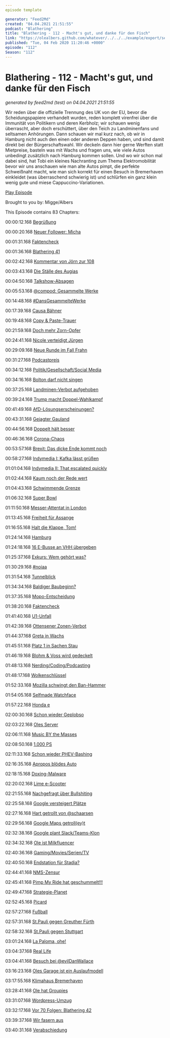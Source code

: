 ```yaml
---
episode template

generator: "Feed2Md"
created: "04.04.2021 21:51:55"
podcast: "Blathering"
title: "Blathering - 112 - Macht's gut, und danke für den Fisch"
link: "https://olealbers.github.com/whatever/../../../example/export/seasons/5/2020/2/Blathering - 112 - Macht's gut, und danke für den Fisch.md"
published: "Tue, 04 Feb 2020 11:20:46 +0000"
episode: "112"
Season: "112"
---
```


# Blathering - 112 - Macht's gut, und danke für den Fisch
_generated by feed2md (test) on 04.04.2021 21:51:55_

Wir reden über die offizielle Trennung des UK von der EU, bevor die Scheidungspapiere verhandelt wurden, reden komplett virenfrei über die Immunität von Politikern und deren Kerbholz; wir schauen wenig überrascht, aber doch erschüttert, über den Teich zu Landminenfans und seltsamen Anhörungen. Dann schauen wir mal kurz nach, ob wir in Hamburg nicht auch den einen oder anderen Deppen haben, und sind damit direkt bei der Bürgerschaftswahl. Wir deckeln dann hier gerne Werften statt Mietpreise, basteln was mit Wachs und fragen uns, wie viele Autos unbedingt zusätzlich nach Hamburg kommen sollen. Und wo wir schon mal dabei sind, hat Tobi ein kleines Nachranting zum Thema Elektromobilität bevor wir uns anschauen wie man alte Autos pimpt, die perfekte Schweißnaht macht, wie man sich korrekt für einen Besuch in Bremerhaven einkleidet (was überraschend schwierig ist) und schlürfen ein ganz klein wenig gute und miese Cappuccino-Variationen.

[Play Episode](https://www.blathering.de/podlove/file/1106/s/feed/c/mp3/blathering_112.mp3)

Brought to you by: Migge/Albers

This Episode contains 83 Chapters:


00:00:12.168 [Begrüßung]()

00:00:20.168 [Neuer Follower: Micha](https://twitter.com/HummerMicha)

00:01:31.168 [Faktencheck]()

00:01:36.168 [Blathering 41](https://sendegate.de/t/bastelecke-das-hmc660-mit-48v-betreiben-fuer-1/3274)

00:02:42.168 [Kommentar von Jörn zur 108](https://www.blathering.de/2020/01/blathering-108-der-trumpel-im-porzellanladen/#comment-38)

00:03:43.168 [Die Ställe des Augias](https://de.wikipedia.org/wiki/Augias)

00:04:50.168 [Talkshow-Absagen](https://twitter.com/sibelschick/status/1222096258992500736)

00:05:53.168 [@compod: Gesammelte Werke](https://twitter.com/search?q=(from%3Acompod)%20(%40blathering_pod)%20until%3A2020-02-04%20since%3A2020-01-27&src=typed_query&f=live)

00:14:48.168 [#DansGesammelteWerke](https://twitter.com/search?q=(from%3Aevildanwallace)%20(%40blathering_pod)%20until%3A2020-01-28%20since%3A2020-01-20&src=typed_query&f=live)

00:17:39.168 [Causa Bähner](https://www.rundschau-online.de/region/koeln/schuss-in-koeln-porz-hans-josef-baehner-aeussert-sich-erstmals-33830990)

00:19:48.168 [Copy & Paste-Trauer](https://www.standardmedia.co.ke/sports/article/2001358184/ronaldo-and-luis-figo-bashed-after-they-posted-identical-messages-to-mourn-kobe-bryant-s-death)

00:21:59.168 [Doch mehr Zorn-Opfer](https://www.tagesschau.de/ausland/verletztenzahlen-irak-angriff-iran-101.html)

00:24:41.168 [Nicole verteidigt Jürgen](https://www.t-online.de/digital/id_87233354/nicole-diekmann-ueber-empoerung-im-netz-die-nervige-lust-am-missverstehen.html)

00:29:09.168 [Neue Runde im Fall Frahn](https://taz.de/Daniel-Frahn-bei-SV-Babelsberg-03/!5661788/)

00:31:27.168 [Podcastpreis](https://twitter.com/MircoFr/status/1222807995408691202)

00:34:12.168 [Politik/Gesellschaft/Social Media]()

00:34:16.168 [Bolton darf nicht singen](https://www.tagesschau.de/ausland/impeachment-trump-bolton-senat-103.html)

00:37:25.168 [Landminen-Verbot aufgehoben](https://www.faz.net/aktuell/politik/trumps-praesidentschaft/warum-donald-trump-obamas-landminen-verbot-aufhebt-16611874.html)

00:39:24.168 [Trump macht Doppel-Wahlkampf](https://www.t-online.de/nachrichten/id_87238244/nahost-konflikt-donald-trumps-friedensplan-ist-zum-scheitern-verurteilt.html)

00:41:49.168 [AfD-Lösungserscheinungen?](https://taz.de/Bundestagsabgeordnete-tritt-aus/!5660624/)

00:43:31.168 [Gejagter Gauland](https://www.sueddeutsche.de/politik/gauland-bundestag-1.4777823)

00:44:56.168 [Doppelt hält besser](https://www.sueddeutsche.de/politik/cdu-strenz-aserbaidschan-lintner-1.4778138)

00:46:36.168 [Corona-Chaos](https://www.pnp.de/lokales/landkreis_traunstein/3572496_Toedliches-Borna-Virus-So-koennen-sich-Menschen-davor-schuetzen.html)

00:53:57.168 [Brexit: Das dicke Ende kommt noch](https://www.youtube.com/watch?v=bBq2kNse9l8)

00:58:27.168 [Indymedia I: Kafka lässt grüßen](https://www.spiegel.de/politik/deutschland/indymedia-bundesgericht-bestaetigt-verbot-a-bc8d3966-d12e-40c1-8dff-e7d161913d0f)

01:01:04.168 [Indymedia II: That escalated quickly](https://taz.de/Rechtsextremismus-in-Niedersachsen/!5657218/)

01:02:44.168 [Kaum noch der Rede wert](https://www.derstandard.at/story/2000113944528/deutsche-polizei-befreite-fluechtlinge-aus-sattelschlepper)

01:04:43.168 [Schwimmende Grenze](https://twitter.com/tagesschau/status/1222890652066693127)

01:06:32.168 [Super Bowl](https://www.youtube.com/watch?v=g2ERWFMLptw)

01:11:50.168 [Messer-Attentat in London](https://www.derstandard.at/story/2000114100427/attentaeter-von-london-war-offenbar-verurteilter-islamist)

01:13:45.168 [Freiheit für Assange](https://www.heise.de/newsticker/meldung/Assange-UN-Folterexperte-wirft-Behoerden-konstruierte-Vergewaltigung-vor-4652122.html)

01:16:55.168 [Halt die Klappe, Tom!](https://www.neues-deutschland.de/artikel/1132176.klima-holocaust-leider-kein-fake.html)

01:24:14.168 [Hamburg]()

01:24:18.168 [16 E-Busse an VHH übergeben](https://vhhbus.de/16-ecitaros-offiziell-an-vhh-uebergeben/)

01:25:37.168 [Exkurs: Wem gehört was?](https://de.wikipedia.org/wiki/HGV_(Unternehmen))

01:30:29.168 [#noiaa](https://twitter.com/stammtischphilo/status/1222580840938590213)

01:31:54.168 [Tunnelblick](https://twitter.com/stammtischphilo/status/1223236896526163970)

01:34:34.168 [Baldiger Baubeginn?](https://twitter.com/tmigge/status/1222810686423797760)

01:37:35.168 [Mopo-Entscheidung](https://www.hamburg1.de/nachrichten/43709/Funke_will_mopo_de_nicht_kaufen.html)

01:38:20.168 [Faktencheck](https://www.hamburg.de/basfi/stellungnahmen/13539164/stellungnahme-2020-28-01-haferbloecken/)

01:41:40.168 [U1-Unfall](https://www.hamburg1.de/nachrichten/43699/U1_faehrt_wieder_durchgaengig.html)

01:42:39.168 [Ottensener Zonen-Verbot](https://www.hamburg1.de/nachrichten/43682/Wie_geht_es_in_Ottensen_weiter.html)

01:44:37.168 [Greta in Wachs](https://www.hamburg1.de/nachrichten/43676/Thunberg_im_Panoptikum_angekommen.html)

01:45:51.168 [Platz 1 in Sachen Stau](https://www.hamburg1.de/nachrichten/43670/Hamburg_in_Stau_Ranking_auf_Platz_eins.html)

01:46:19.168 [Blohm & Voss wird gedeckelt](https://www.hamburg1.de/nachrichten/43680/Neuer_Blickfang_fuer_Hamburgs_Hafen.html)

01:48:13.168 [Nerding/Coding/Podcasting]()

01:48:17.168 [Wolkenschlüssel](https://twitter.com/stammtischphilo/status/1222158355453698049)

01:52:33.168 [Mozilla schwingt den Ban-Hammer](https://www.zdnet.de/88376348/mozilla-verbannt-in-zwei-wochen-mehr-als-200-schaedliche-firefox-add-ons/)

01:54:05.168 [Selfmade Watchface](https://twitter.com/stammtischphilo/status/1222239367500062720)

01:57:22.168 [Honda e](https://www.youtube.com/watch?v=BZbAti0ZAjk)

02:00:30.168 [Schon wieder Geplobso](https://www.derstandard.at/story/2000113609796/under-armour-macht-smarte-waage-ab-april-dumm)

02:03:22.168 [Oles Server](https://twitter.com/stammtischphilo/status/1223012835875336193)

02:06:11.168 [Music BY the Masses](https://stackoverflow.blog/2020/01/29/the-live-coding-language-that-lets-you-be-an-actual-rock-star/?cb=1)

02:08:50.168 [1.000 PS](https://www.t-online.de/auto/neuvorstellungen/id_87258078/umstrittener-xxl-offroader-der-hummer-kehrt-zurueck.html)

02:11:33.168 [Schon wieder PHEV-Bashing](https://www.theguardian.com/business/2020/feb/02/car-industry-could-see-price-war-on-hybrid-vehicles-in-2020-emissions-fines)

02:16:35.168 [Apropos blödes Auto](https://twitter.com/goldengateblond/status/1224009001790107649)

02:18:15.168 [Doxing-Malware](https://www.zdnet.de/88376448/maze-ransomware-hintermaenner-erpressen-opfer-mit-datenleaks/)

02:20:02.168 [Lime e-Scooter](https://www.golem.de/news/mikromobilitaet-lime-will-e-scooter-nutzer-vom-buergersteig-vertreiben-2001-146343.html)

02:21:55.168 [Nachgefragt über Bullshiting](http://nachgefragt-podcast.de/2019/08/14/ngf026-thema-bullshit-in-der-wirtschaft/)

02:25:58.168 [Google versteigert Plätze](https://www.golem.de/news/android-duckduckgo-verlangt-aenderungen-an-der-suchmaschinenauswahl-2001-146355.html)

02:27:16.168 [Hart getrollt von @schaarsen](https://twitter.com/schaarsen/status/1223929067302543360)

02:29:56.168 [Google Maps getroll(ey)t](http://www.simonweckert.com/googlemapshacks.html)

02:32:38.168 [Google plant Slack/Teams-Klon](https://www.golem.de/news/teamchatsoftware-google-will-alternative-zu-teams-und-slack-anbieten-2001-146361.html)

02:34:32.168 [Ole ist Milkfluencer](https://www.youtube.com/watch?v=LKkdtjTnWb4)

02:40:36.168 [Gaming/Movies/Serien/TV]()

02:40:50.168 [Endstation für Stadia?](https://www.youtube.com/watch?v=xyGuK6cR33E)

02:44:41.168 [NMS-Zensur](https://twitter.com/stammtischphilo/status/1223763628278591488)

02:45:41.168 [Pimp My Ride hat geschummelt!!!](https://www.youtube.com/watch?v=GX79IILLDlE)

02:49:47.168 [Strategie-Planet](https://twitter.com/stammtischphilo/status/1222651950044516352)

02:52:45.168 [Picard](https://twitter.com/TheTrekCentral/status/1224063689566957570)

02:57:27.168 [Fußball]()

02:57:31.168 [St.Pauli gegen Greuther Fürth](https://www.fcstpauli.com/news/der-fc-st-pauli-verliert-auftaktspiel-bei-greuther-fuerth-mit-0-3-1920/)

02:58:32.168 [St.Pauli gegen Stuttgart](https://www.stefangroenveld.de/2020/wenig-fehler-gegen-stuttgart/)

03:01:24.168 [La Paloma, ohe!](http://www.fussball.de/spiel/paloma-3-condor-3/-/spiel/0290URKG6S000000VS5489B3VV7J5NHE#!/)

03:04:37.168 [Real Life]()

03:04:41.168 [Besuch bei @evilDanWallace](https://twitter.com/tmigge/status/1223339093343506432)

03:16:23.168 [Oles Garage ist ein Auslaufmodell](https://twitter.com/stammtischphilo/status/1222509016892485632)

03:17:55.168 [Klimahaus Bremerhaven](https://www.klimahaus-bremerhaven.de/)

03:28:41.168 [Ole hat Groupies](https://twitter.com/stammtischphilo/status/1223016580658946050)

03:31:07.168 [Wordpress-Umzug](https://wphelp.de/wordpress-multisite)

03:32:17.168 [Vor 70 Folgen: Blathering 42](https://www.blathering.de/2018/01/blathering-042-blathering-goes-retro/)

03:39:37.168 [Wir fasern aus]()

03:40:31.168 [Verabschiedung]()


